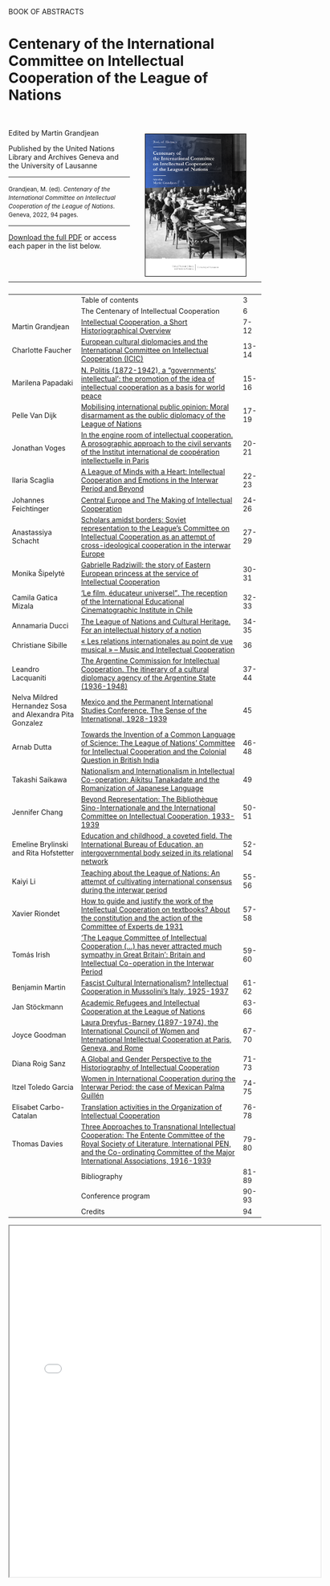 BOOK OF ABSTRACTS

# Centenary of the International Committee on Intellectual Cooperation of the League of Nations

<br>

<a href="files/IntellectualCooperation_2022.pdf"><img src="images/IntellectualCooperation_2022_cover.png" width="200" style="border:1px solid black; float:right" hspace="30" vspace="10"></a>


Edited by Martin Grandjean

Published by the United Nations Library and Archives Geneva and the University of Lausanne

<hr>

<small>Grandjean, M. (ed). _Centenary of the International Committee on Intellectual Cooperation of the League of Nations_. Geneva, 2022, 94 pages.</small>

<hr>

[Download the full PDF](files/IntellectualCooperation_2022.pdf) or access each paper in the list below.

|  |  | |
| --- | --- | --- |
|  | Table of contents | 3 |
|  | The Centenary of Intellectual Cooperation | 6 |
| Martin Grandjean | [Intellectual Cooperation, a Short Historiographical Overview](/grandjean-2022) | 7-12 |
| Charlotte Faucher | [European cultural diplomacies and the International Committee on Intellectual Cooperation (ICIC)](/faucher-2022) | 13-14 |
| Marilena Papadaki | [N. Politis (1872-1942), a “governments’ intellectual’: the promotion of the idea of intellectual cooperation as a basis for world peace](/papadaki-2022) | 15-16 |
| Pelle Van Dijk | [Mobilising international public opinion: Moral disarmament as the public diplomacy of the League of Nations](/vandijk-2022) |  17-19 |
| Jonathan Voges | [In the engine room of intellectual cooperation. A prosographic approach to the civil servants of the Institut international de coopération intellectuelle in Paris](/voges-2022) | 20-21 |
| Ilaria Scaglia | [A League of Minds with a Heart: Intellectual Cooperation and Emotions in the Interwar Period and Beyond](/scaglia-2022) | 22-23 |
| Johannes Feichtinger | [Central Europe and The Making of Intellectual Cooperation](/feichtinger-2022) | 24-26 |
| Anastassiya Schacht | [Scholars amidst borders: Soviet representation to the League’s Committee on Intellectual Cooperation as an attempt of cross-ideological cooperation in the interwar Europe](/schacht-2022) | 27-29 |
| Monika Šipelytė | [ Gabrielle Radziwill: the story of Eastern European princess at the service of Intellectual Cooperation](/sipelyte-2022) | 30-31 |
| Camila Gatica Mizala | [‘Le film, éducateur universel”. The reception of the International Educational Cinematographic Institute in Chile](/gaticamizala-2022) | 32-33 |
| Annamaria Ducci | [The League of Nations and Cultural Heritage. For an intellectual history of a notion](/ducci-2022) | 34-35 |
| Christiane Sibille | [« Les relations internationales au point de vue musical » – Music and Intellectual Cooperation](/sibille-2022) | 36 |
| Leandro Lacquaniti | [The Argentine Commission for Intellectual Cooperation. The itinerary of a cultural diplomacy agency of the Argentine State (1936-1948)](/lacquaniti-2022) | 37-44 |
| Nelva Mildred Hernandez Sosa and Alexandra Pita Gonzalez | [Mexico and the Permanent International Studies Conference. The Sense of the International, 1928-1939](/hernandezsosa-pitagonzalez-2022) | 45 |
| Arnab Dutta | [Towards the Invention of a Common Language of Science: The League of Nations’ Committee for Intellectual Cooperation and the Colonial Question in British India](/dutta-2022) | 46-48 |
| Takashi Saikawa | [Nationalism and Internationalism in Intellectual Co-operation: Aikitsu Tanakadate and the Romanization of Japanese Language](/saikawa-2022) | 49 |
| Jennifer Chang | [Beyond Representation: The Bibliothèque Sino-Internationale and the International Committee on Intellectual Cooperation, 1933-1939](/chang-2022) | 50-51 |
| Emeline Brylinski and Rita Hofstetter | [Education and childhood, a coveted field. The International Bureau of Education, an intergovernmental body seized in its relational network](/brylinski-hofstetter-2022) | 52-54 |
| Kaiyi Li | [Teaching about the League of Nations: An attempt of cultivating international consensus during the interwar period](/li-2022) | 55-56 |
| Xavier Riondet | [How to guide and justify the work of the Intellectual Cooperation on textbooks? About the constitution and the action of the Committee of Experts de 1931](/riondet-2022) | 57-58 |
| Tomás Irish | [‘The League Committee of Intellectual Cooperation (…) has never attracted much sympathy in Great Britain’: Britain and Intellectual Co-operation in the Interwar Period](/irish-2022) | 59-60 |
| Benjamin Martin | [Fascist Cultural Internationalism? Intellectual Cooperation in Mussolini’s Italy, 1925-1937](/martin-2022) | 61-62 |
| Jan Stöckmann | [Academic Refugees and Intellectual Cooperation at the League of Nations](/stockmann-2022) | 63-66 |
| Joyce Goodman | [Laura Dreyfus-Barney (1897-1974), the International Council of Women and International Intellectual Cooperation at Paris, Geneva, and Rome](/goodman-2022) | 67-70 |
| Diana Roig Sanz | [A Global and Gender Perspective to the Historiography of Intellectual Cooperation](/roigsanz-2022) | 71-73 |
| Itzel Toledo Garcia | [Women in International Cooperation during the Interwar Period: the case of Mexican Palma Guillén](/toledogarcia-2022) | 74-75 |
| Elisabet Carbo-Catalan | [Translation activities in the Organization of Intellectual Cooperation](/carbocatalan-2022) | 76-78 |
| Thomas Davies | [Three Approaches to Transnational Intellectual Cooperation: The Entente Committee of the Royal Society of Literature, International PEN, and the Co-ordinating Committee of the Major International Associations, 1916-1939](/davies-2022) | 79-80 |
|  | Bibliography | 81-89 |
|  | Conference program | 90-93 |
|  | Credits | 94 |


<iframe src="files/IntellectualCooperation_2022.pdf" width="620px" height="700px">

  
  
